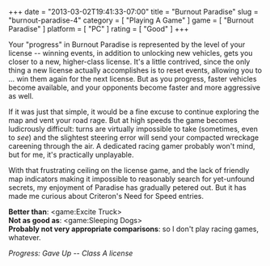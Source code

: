 +++
date = "2013-03-02T19:41:33-07:00"
title = "Burnout Paradise"
slug = "burnout-paradise-4"
category = [ "Playing A Game" ]
game = [ "Burnout Paradise" ]
platform = [ "PC" ]
rating = [ "Good" ]
+++

Your "progress" in Burnout Paradise is represented by the level of your license -- winning events, in addition to unlocking new vehicles, gets you closer to a new, higher-class license.  It's a little contrived, since the only thing a new license actually accomplishes is to reset events, allowing you to ... win them again for the next license.  But as you progress, faster vehicles become available, and your opponents become faster and more aggressive as well.

If it was just that simple, it would be a fine excuse to continue exploring the map and vent your road rage.  But at high speeds the game becomes ludicrously difficult: turns are virtually impossible to take (sometimes, even to <i>see</i>) and the slightest steering error will send your compacted wreckage careening through the air.  A dedicated racing gamer probably won't mind, but for me, it's practically unplayable.

With that frustrating ceiling on the license game, and the lack of friendly map indicators making it impossible to reasonably search for yet-unfound secrets, my enjoyment of Paradise has gradually petered out.  But it has made me curious about Criteron's Need for Speed entries.

<b>Better than</b>: <game:Excite Truck>  
<b>Not as good as</b>: <game:Sleeping Dogs>  
<b>Probably not very appropriate comparisons</b>: so I don't play racing games, whatever.

<i>Progress: Gave Up -- Class A license</i>